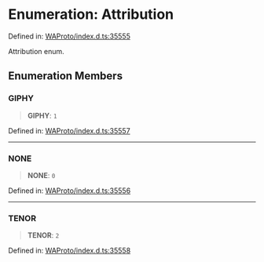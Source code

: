 # Enumeration: Attribution

Defined in: [WAProto/index.d.ts:35555](https://github.com/Fokusdotid/bail/blob/fcd0cec6f26de1fb545eb2e03fa5c63fbad99d3d/WAProto/index.d.ts#L35555)

Attribution enum.

## Enumeration Members

### GIPHY

> **GIPHY**: `1`

Defined in: [WAProto/index.d.ts:35557](https://github.com/Fokusdotid/bail/blob/fcd0cec6f26de1fb545eb2e03fa5c63fbad99d3d/WAProto/index.d.ts#L35557)

***

### NONE

> **NONE**: `0`

Defined in: [WAProto/index.d.ts:35556](https://github.com/Fokusdotid/bail/blob/fcd0cec6f26de1fb545eb2e03fa5c63fbad99d3d/WAProto/index.d.ts#L35556)

***

### TENOR

> **TENOR**: `2`

Defined in: [WAProto/index.d.ts:35558](https://github.com/Fokusdotid/bail/blob/fcd0cec6f26de1fb545eb2e03fa5c63fbad99d3d/WAProto/index.d.ts#L35558)
